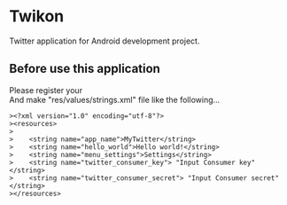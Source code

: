 # Twikon

Twitter application for Android development project.

## Before use this application
Please register your   
And make "res/values/strings.xml" file like the following...   
```
><?xml version="1.0" encoding="utf-8"?>    
><resources>
>
>    <string name="app_name">MyTwitter</string>
>    <string name="hello_world">Hello world!</string>
>    <string name="menu_settings">Settings</string>
>    <string name="twitter_consumer_key"> "Input Consumer key" </string>
>    <string name="twitter_consumer_secret"> "Input Consumer secret" </string>
></resources>
```

